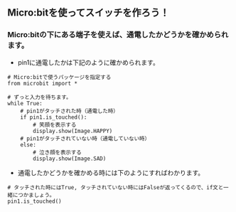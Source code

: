 ## Micro:bitを使ってスイッチを作ろう！

### Micro:bitの下にある端子を使えば、通電したかどうかを確かめられます。

* pin1に通電したかは下記のように確かめられます。
```
# Micro:bitで使うパッケージを指定する
from microbit import *

# ずっと入力を待ちます。
while True:
    # pin1がタッチされた時（通電した時）
    if pin1.is_touched():
        # 笑顔を表示する
        display.show(Image.HAPPY)
    # pin1がタッチされていない時（通電していない時）
    else:
        # 泣き顔を表示する
        display.show(Image.SAD)
```

* 通電したかどうかを確かめる時には下のようにすればわかります。
```
# タッチされた時にはTrue, タッチされていない時にはFalseが返ってくるので、if文と一緒につかましょう。
pin1.is_touched()
```

